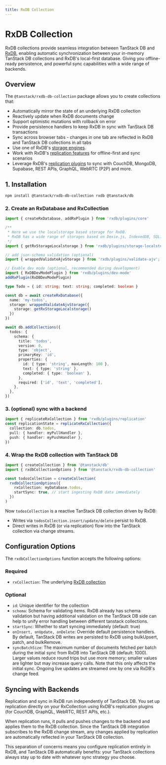```yaml
---
title: RxDB Collection
---
```


# RxDB Collection

RxDB collections provide seamless integration between TanStack DB and [RxDB](https://rxdb.info), enabling automatic synchronization between your in-memory TanStack DB collections and RxDB's local-first database. Giving you offline-ready persistence, and powerful sync capabilities with a wide range of backends.


## Overview

The `@tanstack/rxdb-db-collection` package allows you to create collections that:
- Automatically mirror the state of an underlying RxDB collection
- Reactively update when RxDB documents change
- Support optimistic mutations with rollback on error
- Provide persistence handlers to keep RxDB in sync with TanStack DB transactions
- Sync across browser tabs - changes in one tab are reflected in RxDB and TanStack DB collections in all tabs
- Use one of RxDB's [storage engines](https://rxdb.info/rx-storage.html).
- Work with RxDB's [replication features](https://rxdb.info/replication.html) for offline-first and sync scenarios
- Leverage RxDB's [replication plugins](https://rxdb.info/replication.html) to sync with CouchDB, MongoDB, Supabase, REST APIs, GraphQL, WebRTC (P2P) and more.


## 1. Installation

```bash
npm install @tanstack/rxdb-db-collection rxdb @tanstack/db
```


### 2. Create an RxDatabase and RxCollection

```ts
import { createRxDatabase, addRxPlugin } from 'rxdb/plugins/core'

/**
 * Here we use the localstorage based storage for RxDB.
 * RxDB has a wide range of storages based on Dexie.js, IndexedDB, SQLite and more.
 */
import { getRxStorageLocalstorage } from 'rxdb/plugins/storage-localstorage'

// add json-schema validation (optional)
import { wrappedValidateAjvStorage } from 'rxdb/plugins/validate-ajv';

// Enable dev mode (optional, recommended during development)
import { RxDBDevModePlugin } from 'rxdb/plugins/dev-mode'
addRxPlugin(RxDBDevModePlugin)

type Todo = { id: string; text: string; completed: boolean }

const db = await createRxDatabase({
  name: 'my-todos',
  storage: wrappedValidateAjvStorage({
    storage: getRxStorageLocalstorage()
  })
})

await db.addCollections({
  todos: {
    schema: {
      title: 'todos',
      version: 0,
      type: 'object',
      primaryKey: 'id',
      properties: {
        id: { type: 'string', maxLength: 100 },
        text: { type: 'string' },
        completed: { type: 'boolean' },
      },
      required: ['id', 'text', 'completed'],
    },
  },
})
```


### 3. (optional) sync with a backend
```ts
import { replicateRxCollection } from 'rxdb/plugins/replication'
const replicationState = replicateRxCollection({
  collection: db.todos,
  pull: { handler: myPullHandler },
  push: { handler: myPushHandler },
})
```

### 4. Wrap the RxDB collection with TanStack DB

```ts
import { createCollection } from '@tanstack/db'
import { rxdbCollectionOptions } from '@tanstack/rxdb-db-collection'

const todosCollection = createCollection(
  rxdbCollectionOptions({
    rxCollection: myDatabase.todos,
    startSync: true, // start ingesting RxDB data immediately
  })
)
```


Now `todosCollection` is a reactive TanStack DB collection driven by RxDB:

- Writes via `todosCollection.insert/update/delete` persist to RxDB.
- Direct writes in RxDB (or via replication) flow into the TanStack collection via change streams.



## Configuration Options

The `rxdbCollectionOptions` function accepts the following options:

### Required

- `rxCollection`: The underlying [RxDB collection](https://rxdb.info/rx-collection.html)

### Optional

- `id`: Unique identifier for the collection
- `schema`: Schema for validating items. RxDB already has schema validation but having additional validation on the TanStack DB side can help to unify error handling between different tanstack collections.
- `startSync`: Whether to start syncing immediately (default: true)
- `onInsert, onUpdate, onDelete`: Override default persistence handlers. By default, TanStack DB writes are persisted to RxDB using bulkUpsert, patch, and bulkRemove.
- `syncBatchSize`: The maximum number of documents fetched per batch during the initial sync from RxDB into TanStack DB (default: 1000). Larger values reduce round trips but use more memory; smaller values are lighter but may increase query calls. Note that this only affects the initial sync. Ongoing live updates are streamed one by one via RxDB's change feed.



## Syncing with Backends

Replication and sync in RxDB run independently of TanStack DB. You set up replication directly on your RxCollection using RxDB's replication plugins (for CouchDB, GraphQL, WebRTC, REST APIs, etc.).

When replication runs, it pulls and pushes changes to the backend and applies them to the RxDB collection. Since the TanStack DB integration subscribes to the RxDB change stream, any changes applied by replication are automatically reflected in your TanStack DB collection.

This separation of concerns means you configure replication entirely in RxDB, and TanStack DB automatically benefits: your TanStack collections always stay up to date with whatever sync strategy you choose.
